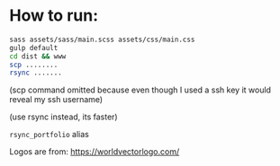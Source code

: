 # How to run:

```bash
sass assets/sass/main.scss assets/css/main.css
gulp default
cd dist && www
scp ........
rsync .......
```

(scp command omitted because even though I used a ssh key it would reveal my ssh username)

(use rsync instead, its faster)

`rsync_portfolio` alias

Logos are from:
https://worldvectorlogo.com/
